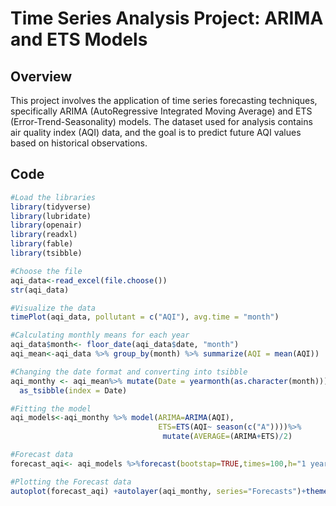 # Time Series Analysis Project: ARIMA and ETS Models

## Overview

This project involves the application of time series forecasting techniques, specifically ARIMA (AutoRegressive Integrated Moving Average) and ETS (Error-Trend-Seasonality) models. The dataset used for analysis contains air quality index (AQI) data, and the goal is to predict future AQI values based on historical observations.

## Code

```R
#Load the libraries
library(tidyverse)
library(lubridate)
library(openair)
library(readxl)
library(fable)
library(tsibble)

#Choose the file
aqi_data<-read_excel(file.choose())
str(aqi_data)

#Visualize the data
timePlot(aqi_data, pollutant = c("AQI"), avg.time = "month")

#Calculating monthly means for each year
aqi_data$month<- floor_date(aqi_data$date, "month")
aqi_mean<-aqi_data %>% group_by(month) %>% summarize(AQI = mean(AQI))

#Changing the date format and converting into tsibble
aqi_monthy <- aqi_mean%>% mutate(Date = yearmonth(as.character(month))) %>%
  as_tsibble(index = Date)

#Fitting the model
aqi_models<-aqi_monthy %>% model(ARIMA=ARIMA(AQI),
                                 ETS=ETS(AQI~ season(c("A"))))%>% 
                                  mutate(AVERAGE=(ARIMA+ETS)/2)

#Forecast data
forecast_aqi<- aqi_models %>%forecast(bootstap=TRUE,times=100,h="1 year")

#Plotting the Forecast data
autoplot(forecast_aqi) +autolayer(aqi_monthy, series="Forecasts")+theme_minimal()

```


